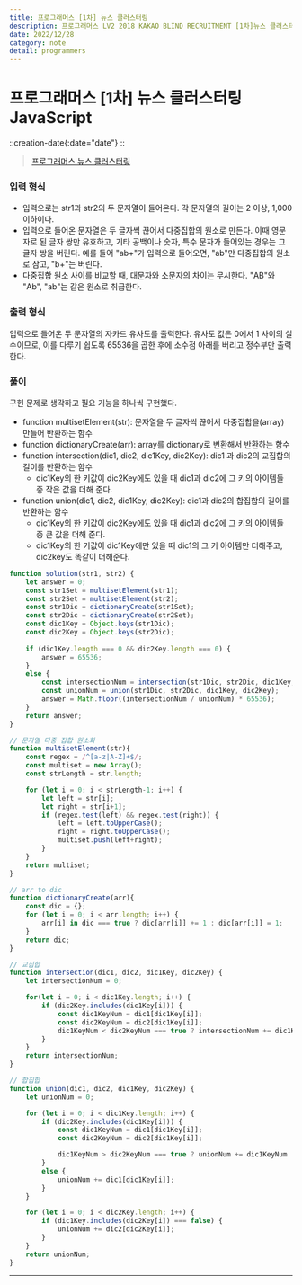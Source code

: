 ```yaml
---
title: 프로그래머스 [1차] 뉴스 클러스터링
description: 프로그래머스 LV2 2018 KAKAO BLIND RECRUITMENT [1차]뉴스 클러스터링 js
date: 2022/12/28
category: note
detail: programmers
---
```


# 프로그래머스 \[1차] 뉴스 클러스터링 JavaScript
::creation-date{:date="date"}
::

> <a href="https://school.programmers.co.kr/learn/courses/30/lessons/17677?language=javascript" target="_blank" class="font-bold">프로그래머스 뉴스 클러스터링</a>

### 입력 형식
- 입력으로는 str1과 str2의 두 문자열이 들어온다. 각 문자열의 길이는 2 이상, 1,000 이하이다.
- 입력으로 들어온 문자열은 두 글자씩 끊어서 다중집합의 원소로 만든다. 이때 영문자로 된 글자 쌍만 유효하고, 기타 공백이나 숫자, 특수 문자가 들어있는 경우는 그 글자 쌍을 버린다. 예를 들어 "ab+"가 입력으로 들어오면, "ab"만 다중집합의 원소로 삼고, "b+"는 버린다.
- 다중집합 원소 사이를 비교할 때, 대문자와 소문자의 차이는 무시한다. "AB"와 "Ab", "ab"는 같은 원소로 취급한다.

### 출력 형식
입력으로 들어온 두 문자열의 자카드 유사도를 출력한다. 유사도 값은 0에서 1 사이의 실수이므로, 이를 다루기 쉽도록 65536을 곱한 후에 소수점 아래를 버리고 정수부만 출력한다.

### 풀이
구현 문제로 생각하고 필요 기능을 하나씩 구현했다.
- function multisetElement(str): 문자열을 두 글자씩 끊어서 다중집합을(array) 만들어 반환하는 함수
- function dictionaryCreate(arr): array를 dictionary로 변환해서 반환하는 함수
- function intersection(dic1, dic2, dic1Key, dic2Key): dic1 과 dic2의 교집합의 길이를 반환하는 함수
    - dic1Key의 한 키값이 dic2Key에도 있을 때 dic1과 dic2에 그 키의 아이템들 중 작은 값을 더해 준다. 
- function union(dic1, dic2, dic1Key, dic2Key): dic1과 dic2의 합집합의 길이를 반환하는 함수
    - dic1Key의 한 키값이 dic2Key에도 있을 때 dic1과 dic2에 그 키의 아이템들 중 큰 값을 더해 준다. 
    - dic1Key의 한 키값이 dic1Key에만 있을 때 dic1의 그 키 아이템만 더해주고, dic2key도 똑같이 더해준다.

``` js
function solution(str1, str2) {
    let answer = 0;
    const str1Set = multisetElement(str1);
    const str2Set = multisetElement(str2);
    const str1Dic = dictionaryCreate(str1Set);
    const str2Dic = dictionaryCreate(str2Set);
    const dic1Key = Object.keys(str1Dic);
    const dic2Key = Object.keys(str2Dic);
    
    if (dic1Key.length === 0 && dic2Key.length === 0) {
        answer = 65536;
    }
    else {
        const intersectionNum = intersection(str1Dic, str2Dic, dic1Key, dic2Key);
        const unionNum = union(str1Dic, str2Dic, dic1Key, dic2Key);
        answer = Math.floor((intersectionNum / unionNum) * 65536);
    }
    return answer;
}

// 문자열 다중 집합 원소화
function multisetElement(str){
    const regex = /^[a-z|A-Z]+$/;
    const multiset = new Array();
    const strLength = str.length;

    for (let i = 0; i < strLength-1; i++) {
        let left = str[i];
        let right = str[i+1];
        if (regex.test(left) && regex.test(right)) {
            left = left.toUpperCase();
            right = right.toUpperCase();
            multiset.push(left+right);
        }
    }
    return multiset;
}

// arr to dic 
function dictionaryCreate(arr){
    const dic = {};
    for (let i = 0; i < arr.length; i++) {
        arr[i] in dic === true ? dic[arr[i]] += 1 : dic[arr[i]] = 1;
    }
    return dic;
}

// 교집합
function intersection(dic1, dic2, dic1Key, dic2Key) {
    let intersectionNum = 0;

    for(let i = 0; i < dic1Key.length; i++) {
        if (dic2Key.includes(dic1Key[i])) {
            const dic1KeyNum = dic1[dic1Key[i]];
            const dic2KeyNum = dic2[dic1Key[i]];
            dic1KeyNum < dic2KeyNum === true ? intersectionNum += dic1KeyNum : intersectionNum += dic2KeyNum;
        }
    }
    return intersectionNum;
}

// 합집합
function union(dic1, dic2, dic1Key, dic2Key) {
    let unionNum = 0;

    for (let i = 0; i < dic1Key.length; i++) {
        if (dic2Key.includes(dic1Key[i])) {
            const dic1KeyNum = dic1[dic1Key[i]];
            const dic2KeyNum = dic2[dic1Key[i]];

            dic1KeyNum > dic2KeyNum === true ? unionNum += dic1KeyNum : unionNum += dic2KeyNum;
        }
        else {
            unionNum += dic1[dic1Key[i]];
        }
    }

    for (let i = 0; i < dic2Key.length; i++) {
        if (dic1Key.includes(dic2Key[i]) === false) {
            unionNum += dic2[dic2Key[i]];
        }
    }
    return unionNum;
}

```



---